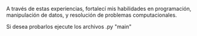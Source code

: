 A través de estas experiencias, fortalecí mis habilidades en programación, manipulación de datos, y resolución de problemas computacionales.

Si desea probarlos ejecute los archivos .py "main"

